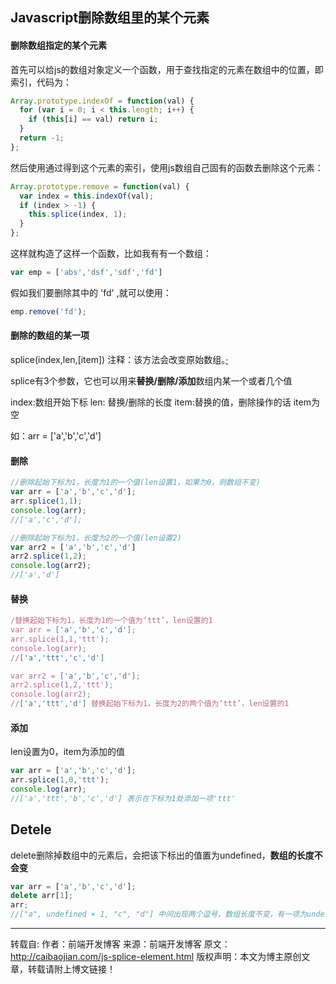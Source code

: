 ## Javascript删除数组里的某个元素

#### 删除数组指定的某个元素

首先可以给js的数组对象定义一个函数，用于查找指定的元素在数组中的位置，即索引，代码为：

```javascript
Array.prototype.indexOf = function(val) {
  for (var i = 0; i < this.length; i++) {
    if (this[i] == val) return i;
  }
  return -1;
};
```

然后使用通过得到这个元素的索引，使用js数组自己固有的函数去删除这个元素：

```javascript
Array.prototype.remove = function(val) {
  var index = this.indexOf(val);
  if (index > -1) {
    this.splice(index, 1);
  }
};
```

这样就构造了这样一个函数，比如我有有一个数组：

```javascript
var emp = ['abs','dsf','sdf','fd']
```

假如我们要删除其中的 'fd' ,就可以使用：

```javascript
emp.remove('fd');
```



#### 删除的数组的某一项

splice(index,len,[item])    注释：该方法会改变原始数组。[·](http://caibaojian.com/js-splice-element.html)

splice有3个参数，它也可以用来**替换/删除/添加**数组内某一个或者几个值

index:数组开始下标        len: 替换/删除的长度       item:替换的值，删除操作的话 item为空

如：arr = ['a','b','c','d']

#### 删除

```javascript
//删除起始下标为1，长度为1的一个值(len设置1，如果为0，则数组不变)
var arr = ['a','b','c','d'];
arr.splice(1,1);
console.log(arr);  
//['a','c','d']; 

//删除起始下标为1，长度为2的一个值(len设置2)
var arr2 = ['a','b','c','d']
arr2.splice(1,2);
console.log(arr2); 
//['a','d']
```

#### 替换

```javascript
/替换起始下标为1，长度为1的一个值为‘ttt’，len设置的1
var arr = ['a','b','c','d'];
arr.splice(1,1,'ttt');
console.log(arr);        
//['a','ttt','c','d'] 

var arr2 = ['a','b','c','d'];
arr2.splice(1,2,'ttt');
console.log(arr2);       
//['a','ttt','d'] 替换起始下标为1，长度为2的两个值为‘ttt’，len设置的1
```

#### 添加 

 len设置为0，item为添加的值

```javascript
var arr = ['a','b','c','d'];
arr.splice(1,0,'ttt');
console.log(arr);        
//['a','ttt','b','c','d'] 表示在下标为1处添加一项'ttt'
```



## Detele

delete删除掉数组中的元素后，会把该下标出的值置为undefined，**数组的长度不会变**

```javascript
var arr = ['a','b','c','d'];
delete arr[1];
arr;  
//["a", undefined × 1, "c", "d"] 中间出现两个逗号，数组长度不变，有一项为undefined
```





---------------------
转载自:
作者：前端开发博客
来源：前端开发博客
原文：http://caibaojian.com/js-splice-element.html
版权声明：本文为博主原创文章，转载请附上博文链接！